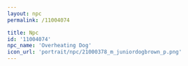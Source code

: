 ```yaml
---
layout: npc
permalink: /11004074

title: Npc
id: '11004074'
npc_name: 'Overheating Dog'
icon_url: 'portrait/npc/21000378_m_juniordogbrown_p.png'
---
```

